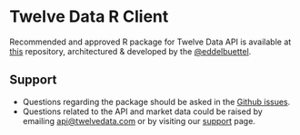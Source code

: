 # Twelve Data R Client

Recommended and approved R package for Twelve Data API is available at [this](https://github.com/eddelbuettel/td) repository, architectured & developed by the [@eddelbuettel](https://github.com/eddelbuettel). 

## Support
- Questions regarding the package should be asked in the [Github issues](https://github.com/eddelbuettel/td/issues). 
- Questions related to the API and market data could be raised by emailing [api@twelvedata.com](mailto:api@twelvedata.com?subject=[GitHub]%20R%20Package) or by visiting our [support](https://twelvedata.com/support) page.
